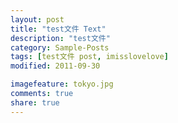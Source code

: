 ```yaml
---
layout: post
title: "test文件 Text"
description: "test文件"
category: Sample-Posts
tags: [test文件 post, imisslovelove]
modified: 2011-09-30

imagefeature: tokyo.jpg
comments: true
share: true
---
```



